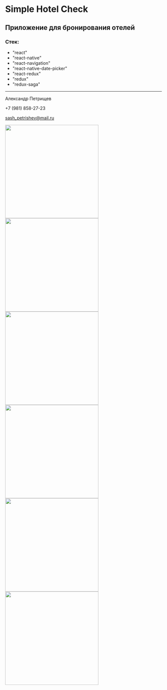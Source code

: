 # Simple Hotel Check

## Приложение для бронирования отелей

### Cтек:

- "react"
- "react-native"
- "react-navigation"
- "react-native-date-picker"
- "react-redux"
- "redux"
- "redux-saga"

---

Александр Петрищев

+7 (981) 858-27-23

sash_petrishev@mail.ru


<img src="https://github.com/petrishevalexander/BookingLiis2/blob/master/src/assets/screenshots/01.png" width="300"><img src="https://github.com/petrishevalexander/BookingLiis2/blob/master/src/assets/screenshots/02.png" width="300">
<img src="https://github.com/petrishevalexander/BookingLiis2/blob/master/src/assets/screenshots/03.png" width="300">
<img src="https://github.com/petrishevalexander/BookingLiis2/blob/master/src/assets/screenshots/04.png" width="300">
<img src="https://github.com/petrishevalexander/BookingLiis2/blob/master/src/assets/screenshots/05.png" width="300">
<img src="https://github.com/petrishevalexander/BookingLiis2/blob/master/src/assets/screenshots/06.png" width="300">
